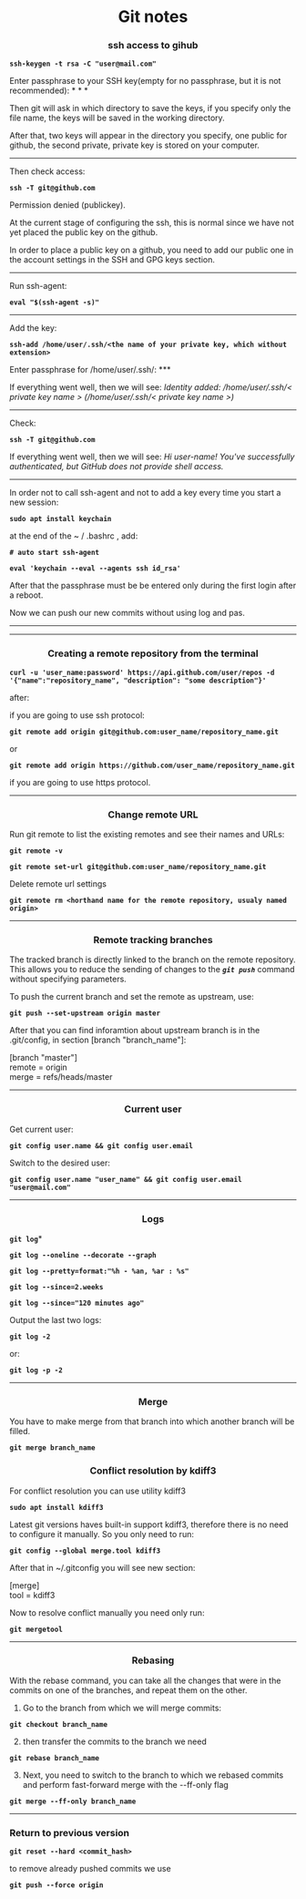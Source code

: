<h1 style="text-align: center">Git notes</h1>

### <center>ssh access to gihub</center> ###

**`ssh-keygen -t rsa -C "user@mail.com"`**

Enter passphrase to your SSH key(empty for no passphrase, but it is not recommended): * * *

Then git will ask in which directory to save the keys, if you specify only the file name, the keys will be saved in the working directory.

After that, two keys will appear in the directory you specify, one public for github, the second private, private key is stored on your computer.

***

Then check access:

**`ssh -T git@github.com`**

Permission denied (publickey).

At the current stage of configuring the ssh, this is normal since we have not yet placed the public key on the github.

In order to place a public key on a github, you need to add our public one in the account settings in the SSH and GPG keys section.

***

Run ssh-agent:

**`eval "$(ssh-agent -s)"`**

***

Add the key:

**`ssh-add /home/user/.ssh/<the name of your private key, which without extension>`**

Enter passphrase for /home/user/.ssh/<private key name>: ***

If everything went well, then we will see: *Identity added: /home/user/.ssh/< private key name > (/home/user/.ssh/< private key name >)*

***
Check:

**`ssh -T git@github.com`**

If everything went well, then we will see: *Hi user-name! You've successfully authenticated, but GitHub does not provide shell access.*

***

In order not to call ssh-agent and not to add a key every time you start a new session:

**`sudo apt install keychain`**

at the end of the ~ / .bashrc , add:

**`# auto start ssh-agent`**

**`eval 'keychain --eval --agents ssh id_rsa'`**

After that the passphrase must be be entered only during the first login after a reboot.

Now we can push our new commits without using log and pas.

***

***

### <center>Creating a remote repository from the terminal</center> ###

**`curl -u 'user_name:password' https://api.github.com/user/repos -d '{"name":"repository_name", "description": "some description"}'`**

after:

if you are going to use ssh protocol:

**`git remote add origin git@github.com:user_name/repository_name.git`**

or

**`git remote add origin https://github.com/user_name/repository_name.git`**

if you are going to use https protocol.

***

### <center>Change remote URL</center> ###

Run git remote to list the existing remotes and see their names and URLs:

**`git remote -v`**

**`git remote set-url git@github.com:user_name/repository_name.git`**

Delete remote url settings

**`git remote rm <horthand name for the remote repository, usualy named origin>`**

***

### <center>Remote tracking branches</center> ###

The tracked branch is directly linked to the branch on the remote repository. This allows you to reduce the sending of changes to the ***`git push`*** command without specifying parameters.

To push the current branch and set the remote as upstream, use:

**`git push --set-upstream origin master`**

After that you can find inforamtion about upstream branch is in the .git/config, in section  [branch "branch_name"]:

[branch "master"] <br/>
	remote = origin <br/>
	merge = refs/heads/master

***

### <center>Current user</center> ###

Get current user:

**`git config user.name && git config user.email`**

Switch to the desired user:

**`git config user.name "user_name" && git config user.email "user@mail.com"`**

***

### <center>Logs</center> ###

**`git log`***

**`git log --oneline --decorate --graph`**

**`git log --pretty=format:"%h - %an, %ar : %s"`**

**`git log --since=2.weeks`**

**`git log --since="120 minutes ago"`**

Output the last two logs: 

**`git log -2`**

or:

**`git log -p -2`**

***

### <center>Merge</center> ###

You have to make merge from that branch into which another branch will be filled.

**`git merge branch_name`**

### <center>Conflict resolution by kdiff3</center> ###

For conflict resolution you can use utility kdiff3

**`sudo apt install kdiff3`**

Latest git versions haves built-in support kdiff3, therefore there is no need to configure it manually.
So you only need to run:

**`git config --global merge.tool kdiff3`**

After that in \~/.gitconfig you will see new section:

[merge]<br>
	tool = kdiff3


Now to resolve conflict manually you need only run:

**`git mergetool`**

***

### <center>Rebasing</center> ###

With the rebase command, you can take all the changes that were in the commits on one of the branches, and repeat them on the other.

1. Go to the branch from which we will merge commits:

**`git checkout branch_name`**

2. then transfer the commits to the branch we need

**`git rebase branch_name`**

3. Next, you need to switch to the branch to which we rebased commits and perform fast-forward merge with the --ff-only flag

**`git merge --ff-only branch_name`**

***

### Return to previous version

**` git reset --hard <commit_hash> `**

to remove already pushed commits we use

**` git push --force origin `**
